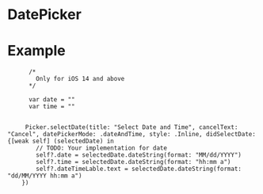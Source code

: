 # DatePicker

# Example
          /*
            Only for iOS 14 and above
          */
          
          var date = ""
          var time = ""
         
         
         Picker.selectDate(title: "Select Date and Time", cancelText: "Cancel", datePickerMode: .dateAndTime, style: .Inline, didSelectDate: {[weak self] (selectedDate) in
            // TODO: Your implementation for date
            self?.date = selectedDate.dateString(format: "MM/dd/YYYY")
            self?.time = selectedDate.dateString(format: "hh:mm a")
            self?.dateTimeLable.text = selectedDate.dateString(format: "dd/MM/YYYY hh:mm a")
        })
